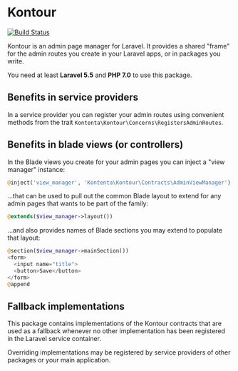 # Kontour

[![Build Status](https://travis-ci.org/kontenta/kontour.svg?branch=master)](https://travis-ci.org/kontenta/kontour)

Kontour is an admin page manager for Laravel.
It provides a shared "frame" for the admin routes you create in your Laravel apps, or in packages you write.

You need at least **Laravel 5.5** and **PHP 7.0** to use this package.

## Benefits in service providers

In a service provider you can register your admin routes using convenient methods from the trait
`Kontenta\Kontour\Concerns\RegistersAdminRoutes`.

## Benefits in blade views (or controllers)

In the Blade views you create for your admin pages you can inject a "view manager" instance:

```php
@inject('view_manager', 'Kontenta\Kontour\Contracts\AdminViewManager')
```

...that can be used to pull out the common Blade layout to extend for any admin pages
that wants to be part of the family:

```php
@extends($view_manager->layout())
```

...and also provides names of Blade sections you may extend to populate that layout:

```php
@section($view_manager->mainSection())
<form>
  <input name="title">
  <button>Save</button>
</form>
@append
```

## Fallback implementations

This package contains implementations of the Kontour contracts that are used as a fallback whenever no other
implementation has been registered in the Laravel service container.

Overriding implementations may be registered by service providers of other packages or your main application.
